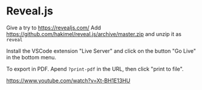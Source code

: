 # Reveal.js

Give a try to https://revealjs.com/
Add https://github.com/hakimel/reveal.js/archive/master.zip and unzip it as `reveal`

Install the VSCode extension "Live Server" and click on the button "Go Live" in the bottom menu.

To export in PDF. Apend `?print-pdf` in the URL, then click "print to file".

https://www.youtube.com/watch?v=Xt-BH1E13HU
